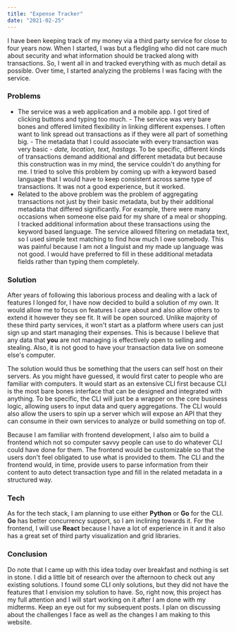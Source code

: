 ```yaml
---
title: "Expense Tracker"
date: "2021-02-25"
---
```


I have been keeping track of my money via a third party service for close to
four years now. When I started, I was but a fledgling who did not care much
about security and what information should be tracked along with transactions.
So, I went all in and tracked everything with as much detail as possible. Over
time, I started analyzing the problems I was facing with the service.

### Problems

- The service was a web application and a mobile app. I got tired of clicking
buttons and typing too much.  - The service was very bare bones and offered
limited flexibility in linking different expenses. I often want to link spread
out transactions as if they were all part of something big.  - The metadata
that I could associate with every transaction was very basic - _date, location,
text, hastags_. To be specific, different kinds of transactions demand
additional and different metadata but because this construction was in my mind,
the service couldn't do anything for me. I tried to solve this problem by
coming up with a keyword based language that I would have to keep consistent
across same type of transactions. It was not a good experience, but it worked.
- Related to the above problem was the problem of aggregating transactions not
just by their basic metadata, but by their additional metadata that differed
significantly. For example, there were many occasions when someone else paid
for my share of a meal or shopping. I tracked additional information about
these transactions using the keyword based language. The service allowed
filtering on metadata text, so I used simple text matching to find how much I
owe somebody. This was painful because I am not a linguist and my made up
language was not good. I would have preferred to fill in these additional
metadata fields rather than typing them completely.

### Solution

After years of following this laborious process and dealing with a lack of
features I longed for, I have now decided to build a solution of my own. It
would allow me to focus on features I care about and also allow others to
extend it however they see fit. It will be open sourced. Unlike majority of
these third party services, it won't start as a platform where users can just
sign up and start managing their expenses. This is because I believe that any
data that **you** are not managing is effectively open to selling and stealing.
Also, it is not good to have your transaction data live on someone else's
computer.

The solution would thus be something that the users can self host on their
servers. As you might have guessed, it would first cater to people who are
familiar with computers. It would start as an extensive CLI first because CLI
is the most bare bones interface that can be designed and integrated with
anything. To be specific, the CLI will just be a wrapper on the core business
logic, allowing users to input data and query aggregations. The CLI would also
allow the users to spin up a server which will expose an API that they can
consume in their own services to analyze or build something on top of.

Because I am familiar with frontend development, I also aim to build a frontend
which not so computer savvy people can use to do whatever CLI could have done
for them. The frontend would be customizable so that the users don't feel
obligated to use what is provided to them. The CLI and the frontend would, in
time, provide users to parse information from their content to auto detect
transaction type and fill in the related metadata in a structured way.

### Tech

As for the tech stack, I am planning to use either **Python** or **Go** for the
CLI. **Go** has better concurrency support, so I am inclining towards it. For
the frontend, I will use **React** because I have a lot of experience in it and
it also has a great set of third party visualization and grid libraries.

### Conclusion

Do note that I came up with this idea today over breakfast and nothing is set
in stone. I did a little bit of research over the afternoon to check out any
existing solutions. I found some CLI only solutions, but they did not have the
features that I envision my solution to have. So, right now, this project has
my full attention and I will start working on it after I am done with my
midterms. Keep an eye out for my subsequent posts. I plan on discussing about
the challenges I face as well as the changes I am making to this website.

